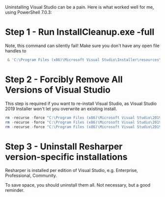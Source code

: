 Uninstalling Visual Studio can be a pain.  Here is what worked well for me, using PowerShell 7.0.3:

# Step 1 - Run InstallCleanup.exe -full
Note, this command can silently fail!  Make sure you don't have any open file handles to 
```powershell
 & 'C:\Program Files (x86)\Microsoft Visual Studio\Installer\resources\app\layout\InstallCleanup.exe' -full
```

# Step 2 - Forcibly Remove All Versions of Visual Studio
This step is required if you want to re-install Visual Studio, as Visual Studio 2019 Installer won't let you overwrite an existing install.

```powershell
rm -recurse -force "C:\Program Files (x86)\Microsoft Visual Studio\2019\Community"
rm -recurse -force "C:\Program Files (x86)\Microsoft Visual Studio\2019\Professional"
rm -recurse -force "C:\Program Files (x86)\Microsoft Visual Studio\2019\Enterprise"
```

# Step 3 - Uninstall Resharper version-specific installations

Resharper is installed per edition of Visual Studio, e.g. Enterprise, Professional, Community.

To save space, you should uninstall them all.  Not necessary, but a good reminder.
